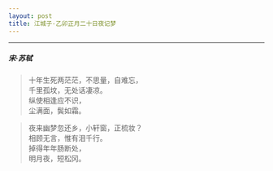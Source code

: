 ```yaml
---
layout: post
title: 江城子·乙卯正月二十日夜记梦
---
```

-----
#####  宋·苏轼

> 十年生死两茫茫，不思量，自难忘，  
> 千里孤坟，无处话凄凉。  
> 纵使相逢应不识，  
> 尘满面，鬓如霜。  

> 夜来幽梦忽还乡，小轩窗，正梳妆？  
> 相顾无言，惟有泪千行。  
> 掉得年年肠断处，  
> 明月夜，短松冈。
